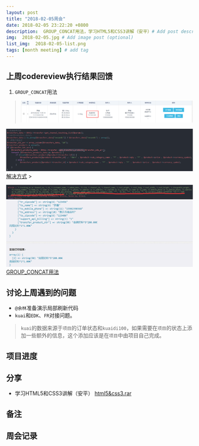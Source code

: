 ```yaml
---
layout: post
title: "2018-02-05周会"
date: 2018-02-05 23:22:20 +0800
description:  GROUP_CONCAT用法，学习HTML5和CSS3讲解（安平）# Add post description (optional)
img:  2018-02-05.jpg # Add image post (optional)
list_img:  2018-02-05-list.png
tags: [month meeting] # add tag
---
```

## 上周codereview执行结果回馈
1. `GROUP_CONCAT`用法
> <img src="../assets/attchment/2018-02-05/GROUP_CONCAT_1.png" alt="GROUP_CONCAT用法" />
<img src="../assets/attchment/2018-02-05/GROUP_CONCAT_2.png" alt="GROUP_CONCAT用法" />
<a href="#" id="show_group_concat_intro">解决方式</a>
> <p id="how_use_group_concat" class="hidden" >
    <img src="../assets/attchment/2018-02-05/GROUP_CONCAT_3.png" alt="GROUP_CONCAT用法" />
    <img src="../assets/attchment/2018-02-05/GROUP_CONCAT_4.png" alt="GROUP_CONCAT用法" />
    <a href="http://blog.csdn.net/aya19880214/article/details/41280893" target="_blank">GROUP_CONCAT用法</a>
</p>


## 讨论上周遇到的问题
* `@余林`准备演示局部刷新代码
* `kuai`和`EDK`、`FR`对接问题。
>`kuai`的数据来源于`项目`的订单状态和`kuaidi100`，如果需要在`项目`的状态上添加一些额外的信息，这个添加应该是在`项目`中由项目自己完成。


## 项目进度

## 分享
* 学习HTML5和CSS3讲解（安平）
<a href="../assets/attchment/2018-02-05/html5&css3.rar" download="html5&css3">html5&css3.rar</a>

## 备注

## 周会记录

